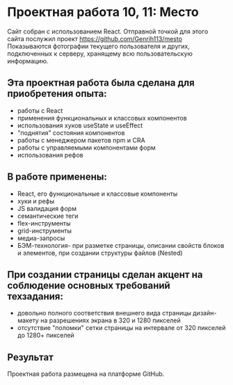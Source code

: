 # Проектная работа 10, 11: Место
Сайт собран с использованием React.
Отправной точкой для этого сайта послужил проект https://github.com/Genrih113/mesto
Показываются фотографии текущего пользователя и других, подключенных к серверу, хранящему всю пользовательскую информацию.
## Эта проектная работа была сделана для приобретения опыта:
* работы с React
* применения функциональных и классовых компонентов
* использования хуков useState и useEffect
* "поднятия" состояния компонентов
* работы с менеджером пакетов npm и CRA
* работы с управляемыми компонентами форм
* использования рефов
## В работе применены:
* React, его функциональные и классовые компоненты
* хуки и рефы
* JS валидация форм
* семантические теги
* flex-инструменты
* grid-инструменты
* медиа-запросы
* БЭМ-технология- при разметке страницы, описании свойств
блоков и элементов, при создании структуры файлов (Nested)
## При создании страницы сделан акцент на соблюдение основных требований техзадания:
* довольно полного соответствия внешнего вида страницы дизайн-макету
на разрешениях экрана в 320 и 1280 пикселей
* отсутствие "поломки" сетки страницы на интервале от 320 пикселей
до 1280+ пикселей

## Результат
Проектная работа размещена на платформе GitHub.
